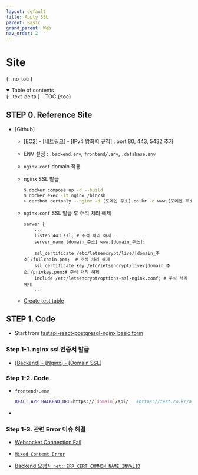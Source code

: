 ```yaml
---
layout: default
title: Apply SSL
parent: Basic
grand_parent: Web
nav_order: 2
---
```


# Site

{: .no_toc }

<details open markdown="block">
  <summary>
    Table of contents
  </summary>
  {: .text-delta }
- TOC
{:toc}
</details>

<!------------------------------------ STEP ------------------------------------>

## STEP 0. Reference Site

* [Github]

  * [EC2] - [네트워크] - [IPv4 방화벽 규칙] : port 80, 443, 5432 추가

  * ENV 설정 : `.backend.env`, `frontend/.env`, `.database.env` 

  * `nginx.conf` domain 적용

  * nginx SSL 발급

    ```bash
    $ docker compose up -d --build
    $ docker exec -it nginx /bin/sh
    > certbot certonly --nginx -d [도메인 주소].co.kr -d www.[도메인 주소].co.kr
    ```

  * `nginx.conf`  SSL 발급 후 주석 처리 해제

    ```nginx
    server {
    	...
        listen 443 ssl; # 주석 처리 해제
        server_name [domain_주소] www.[domain_주소];  
      
        ssl_certificate /etc/letsencrypt/live/[domain_주소]/fullchain.pem;  # 주석 처리 해제
        ssl_certificate_key /etc/letsencrypt/live/[domain_주소]/privkey.pem;# 주석 처리 해제
        include /etc/letsencrypt/options-ssl-nginx.conf; # 주석 처리 해제
        ...
    ```

  * [Create test table](https://merucode.github.io/docs/menu2-docker/menu2-sub8-docker-format/menu2-sub8-sub11-fastapi-react-postgresql-nginx.html#step-4-connect-with-database)



## STEP 1. Code

* Start from [fastapi-react-postgresql-nginx basic form]()

### Step 1-1. nginx ssl 인증서 발급

* [[Backend] - [Nginx] - [Domain SSL]](https://merucode.github.io/docs/menu4-backend/menu4-sub8-nginx/menu6-sub6-sub11-domain-ssl.html)

  

### Step 1-2. Code

* `frontend/.env`

  ```bash
  REACT_APP_BACKEND_URL=https://[domain]/api/ 	#https://test.co.kr/api/	# Apply domain
  ```

* 





### Step 1-3. 관련 Error 이슈 해결

* [Websocket Connection Fail](https://merucode.github.io/docs/menu3-frontend/menu3-sub6-react/menu6-sub6-sub99-react-trouble-shooting.html#step-1-websocket-connection-fail)

* [`Mixed Content Error`](https://merucode.github.io/docs/menu3-frontend/menu3-sub6-react/menu6-sub6-sub99-react-trouble-shooting.html#step-1-mixed-content)

* [Backend 요청시 `net::ERR_CERT_COMMON_NAME_INVALID`]()



